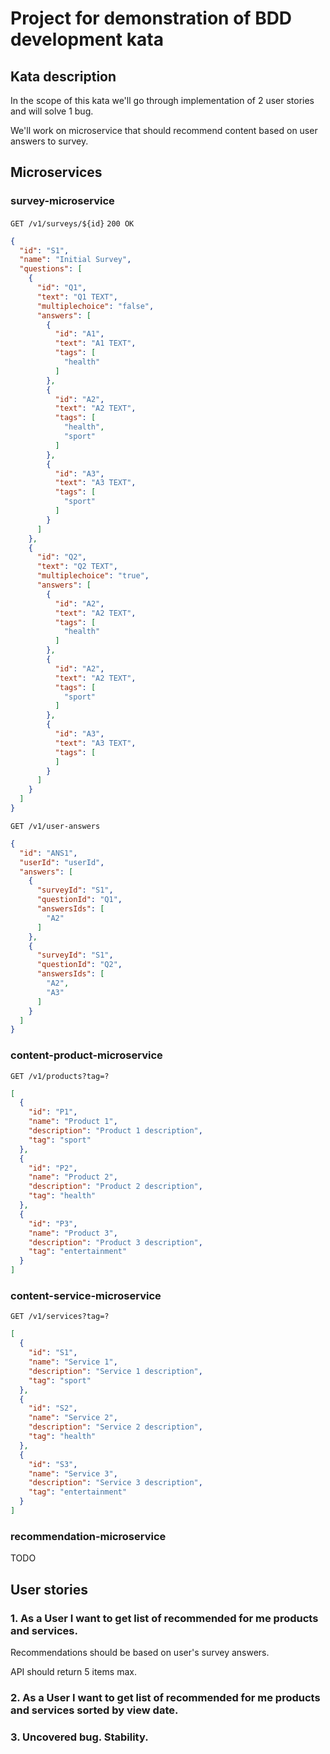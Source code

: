 # Project for demonstration of BDD development kata

## Kata description

In the scope of this kata we'll go through implementation of 2 user stories and will solve 1 bug.

We'll work on microservice that should recommend content based on user answers to survey.

## Microservices

### survey-microservice

`GET /v1/surveys/${id}`
`200 OK`

```json
{
  "id": "S1",
  "name": "Initial Survey",
  "questions": [
    {
      "id": "Q1",
      "text": "Q1 TEXT",
      "multiplechoice": "false",
      "answers": [
        {
          "id": "A1",
          "text": "A1 TEXT",
          "tags": [
            "health"
          ]
        },
        {
          "id": "A2",
          "text": "A2 TEXT",
          "tags": [
            "health",
            "sport"
          ]
        },
        {
          "id": "A3",
          "text": "A3 TEXT",
          "tags": [
            "sport"
          ]
        }
      ]
    },
    {
      "id": "Q2",
      "text": "Q2 TEXT",
      "multiplechoice": "true",
      "answers": [
        {
          "id": "A2",
          "text": "A2 TEXT",
          "tags": [
            "health"
          ]
        },
        {
          "id": "A2",
          "text": "A2 TEXT",
          "tags": [
            "sport"
          ]
        },
        {
          "id": "A3",
          "text": "A3 TEXT",
          "tags": [
          ]
        }
      ]
    }
  ]
}
```

`GET /v1/user-answers`

```json
{
  "id": "ANS1",
  "userId": "userId",
  "answers": [
    {
      "surveyId": "S1",
      "questionId": "Q1",
      "answersIds": [
        "A2"
      ]
    },
    {
      "surveyId": "S1",
      "questionId": "Q2",
      "answersIds": [
        "A2",
        "A3"
      ]
    }
  ]
}
```

### content-product-microservice

`GET /v1/products?tag=?`

```json
[
  {
    "id": "P1",
    "name": "Product 1",
    "description": "Product 1 description",
    "tag": "sport"
  },
  {
    "id": "P2",
    "name": "Product 2",
    "description": "Product 2 description",
    "tag": "health"
  },
  {
    "id": "P3",
    "name": "Product 3",
    "description": "Product 3 description",
    "tag": "entertainment"
  }
]
```

### content-service-microservice

`GET /v1/services?tag=?`

```json
[
  {
    "id": "S1",
    "name": "Service 1",
    "description": "Service 1 description",
    "tag": "sport"
  },
  {
    "id": "S2",
    "name": "Service 2",
    "description": "Service 2 description",
    "tag": "health"
  },
  {
    "id": "S3",
    "name": "Service 3",
    "description": "Service 3 description",
    "tag": "entertainment"
  }
]
```

### recommendation-microservice

TODO

## User stories

### 1. As a User I want to get list of recommended for me products and services.
Recommendations should be based on user's survey answers.

API should return 5 items max.

### 2. As a User I want to get list of recommended for me products and services sorted by view date.

### 3. Uncovered bug. Stability.
